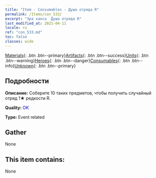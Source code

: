 ```yaml
---
title: "Item - Consumables - Душа отряда R"
permalink: /Items/con_533/
excerpt: "Эра хаоса  Душа отряда R"
last_modified_at: 2021-04-11
locale: ru
ref: "con_533.md"
toc: false
classes: wide
---
```

 [Materials](/ru/Items/){: .btn .btn--primary}[Artifacts](/ru/Items/Artifacts/){: .btn .btn--success}[Units](/ru/Items/Units/){: .btn .btn--warning}[Heroes](/ru/Items/Heroes/){: .btn .btn--danger}[Consumables](/ru/Items/Consumables/){: .btn .btn--info}[Unknown](/ru/Items/Unknown/){: .btn .btn--primary}

## Подробности
 **Описание:** Соберите 10 таких предметов, чтобы получить случайный отряд 1★ редкости R.

 **Quality:** <span style="color: #0000CD">OK</span>

 **Type:** Event related

## Gather

  None

## This item contains:

  None

